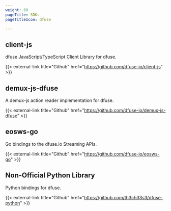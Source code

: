```yaml
---
weight: 60
pageTitle: SDKs
pageTitleIcon: dfuse

---
```


## client-js

dfuse JavaScript/TypeScript Client Library for dfuse.

{{< external-link title="Github" href="https://github.com/dfuse-io/client-js" >}}

## demux-js-dfuse

A demux-js action reader implementation for dfuse.

{{< external-link title="Github" href="https://github.com/dfuse-io/demux-js-dfuse" >}}

## eosws-go

Go bindings to the dfuse.io Streaming APIs.

{{< external-link title="Github" href="https://github.com/dfuse-io/eosws-go" >}}

## Non-Official Python Library

Python bindings for dfuse.

{{< external-link title="Github" href="https://github.com/th3ch33s3/dfuse-python" >}}
